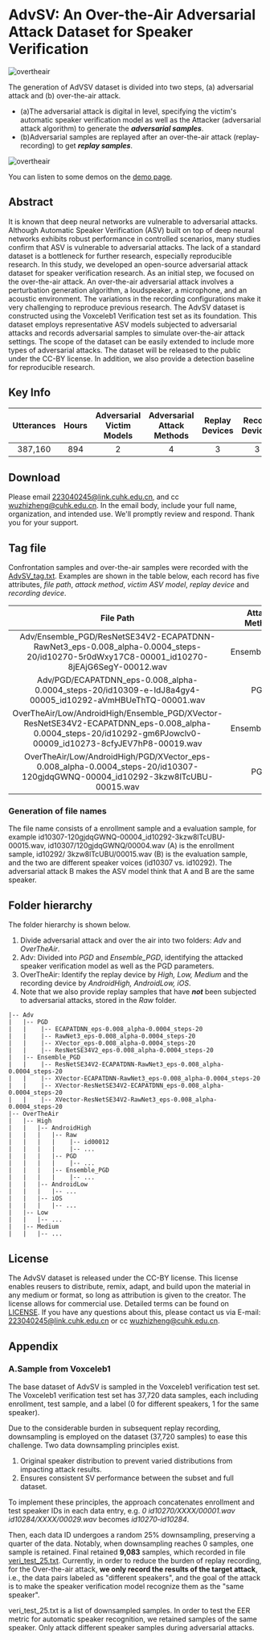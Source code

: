 # AdvSV: An Over-the-Air Adversarial Attack Dataset for Speaker Verification


![overtheair](pics/ASV_Adv.png)

The generation of AdVSV dataset is divided into two steps, (a) adversarial attack and (b) over-the-air attack.

* (a)The adversarial attack is digital in level, specifying the victim's automatic speaker verification model as well as the Attacker (adversarial attack algorithm) to generate the
  _**adversarial samples**_.
* (b)Adversarial samples are replayed after an over-the-air attack (replay-recording) to get **_replay samples_**.

![overtheair](pics/overtheari.png)

You can listen to some demos on the [demo page](https://advsv.github.io/).

## Abstract

It is known that deep neural networks are vulnerable to adversarial attacks. Although Automatic Speaker Verification (ASV) built on top of deep neural networks exhibits robust
performance in controlled scenarios, many studies confirm that ASV is vulnerable to adversarial attacks. The lack of a standard dataset is a bottleneck for further
research, especially reproducible research. In this study, we developed an open-source adversarial attack dataset for speaker verification research. As an
initial step, we focused on the over-the-air attack. An over-the-air adversarial attack involves a perturbation generation algorithm, a loudspeaker, a microphone, and an acoustic
environment. The variations in the recording configurations make it very challenging to reproduce previous research. The AdvSV dataset is constructed using the Voxceleb1
Verification test set as its foundation. This dataset employs representative ASV models subjected to adversarial attacks and records adversarial samples to simulate over-the-air
attack settings. The scope of the dataset can be easily extended to include more types of adversarial attacks. The dataset will be released to the public under the CC-BY
license. In addition, we also provide a detection baseline for reproducible research.

## Key Info

| Utterances | Hours | Adversarial Victim Models | Adversarial Attack Methods | Replay Devices | Record Devices |
|:----------:|:-----:|:-------------------------:|:--------------------------:|:--------------:|:--------------:|
|  387,160   |  894  |             2             |             4              |       3        |       3        |

## Download

Please email 223040245@link.cuhk.edu.cn, and cc wuzhizheng@cuhk.edu.cn. In the email body, include your full name, organization, and intended use. We'll promptly review
and respond. Thank you for your support.

## Tag file

Confrontation samples and over-the-air samples were recorded with the [AdvSV_tag.txt](https://github.com/AdvSV/AdvSV.github.io/blob/main/AdvSV_tag.txt).
Examples are shown in the table below, each record has five attributes, _file path_, _attack method_, _victim ASV model_, _replay device_ and _recording device_.

|                                                                           File Path                                                                            | Attack Method |        Victim ASV Model        | Replay Device | Recording Device |
|:--------------------------------------------------------------------------------------------------------------------------------------------------------------:|:-------------:|:------------------------------:|:-------------:|:----------------:|
|            Adv/Ensemble_PGD/ResNetSE34V2-ECAPATDNN-RawNet3_eps-0.008_alpha-0.0004_steps-20/id10270-5r0dWxy17C8-00001_id10270-8jEAjG6SegY-00012.wav             | Ensemble_PGD  | ResNetSE34V2-ECAPATDNN-RawNet3 |      NA       |        NA        |
|                           Adv/PGD/ECAPATDNN_eps-0.008_alpha-0.0004_steps-20/id10309-e-IdJ8a4gy4-00005_id10292-aVmHBUeThTQ-00001.wav                            |      PGD      |           ECAPATDNN            |      NA       |        NA        |
| OverTheAir/Low/AndroidHigh/Ensemble_PGD/XVector-ResNetSE34V2-ECAPATDNN_eps-0.008_alpha-0.0004_steps-20/id10292-gm6PJowclv0-00009_id10273-8cfyJEV7hP8-00019.wav | Ensemble_PGD  | XVector-ResNetSE34V2-ECAPATDNN |      Low      |   AndroidHigh    |
|                 OverTheAir/Low/AndroidHigh/PGD/XVector_eps-0.008_alpha-0.0004_steps-20/id10307-120gjdqGWNQ-00004_id10292-3kzw8lTcUBU-00015.wav                 |      PGD      |            XVector             |      Low      |   AndroidHigh    |                                                                                                                                |               |                                |               |               |

### Generation of file names

The file name consists of a enrollment sample and a evaluation sample, for example id10307-120gjdqGWNQ-00004_id10292-3kzw8lTcUBU-00015.wav, id10307/120gjdqGWNQ/00004.wav (A) is the
enrollment sample, id10292/ 3kzw8lTcUBU/00015.wav (B) is the evaluation sample, and the two are different speaker voices (id10307 vs. id10292). The adversarial attack B makes the
ASV model think that A and B are the same speaker.

## Folder hierarchy

The folder hierarchy is shown below.

1. Divide adversarial attack and over the air into two folders: _Adv_ and _OverTheAir_.
2. Adv: Divided into _PGD_ and _Ensemble_PGD_, identifying the attacked speaker verification model as well as the PGD parameters.
3. OverTheAir: Identify the replay device by _High, Low, Medium_ and the recording device by _AndroidHigh, AndroidLow, iOS_.
4. Note that we also provide replay samples that have **_not_** been subjected to adversarial attacks, stored in the _Raw_ folder.

```
|-- Adv
|   |-- PGD
|   |    |-- ECAPATDNN_eps-0.008_alpha-0.0004_steps-20
|   |    |-- RawNet3_eps-0.008_alpha-0.0004_steps-20
|   |    |-- XVector_eps-0.008_alpha-0.0004_steps-20
|   |    |-- ResNetSE34V2_eps-0.008_alpha-0.0004_steps-20
|   |-- Ensemble_PGD
|   |    |-- ResNetSE34V2-ECAPATDNN-RawNet3_eps-0.008_alpha-0.0004_steps-20
|   |    |-- XVector-ECAPATDNN-RawNet3_eps-0.008_alpha-0.0004_steps-20
|   |    |-- XVector-ResNetSE34V2-ECAPATDNN_eps-0.008_alpha-0.0004_steps-20
|   |    |-- XVector-ResNetSE34V2-RawNet3_eps-0.008_alpha-0.0004_steps-20
|-- OverTheAir
|   |-- High
|   |   |-- AndroidHigh
|   |   |   |-- Raw
|   |   |   |    |-- id00012
|   |   |   |    |-- ...
|   |   |   |-- PGD
|   |   |   |    |-- ...
|   |   |   |-- Ensemble_PGD
|   |   |   |    |-- ...
|   |   |-- AndroidLow
|   |   |   |-- ...
|   |   |-- iOS
|   |   |   |-- ...
|   |-- Low
|   |   |-- ...
|   |-- Medium
|   |   |-- ...
```

## License

The AdvSV dataset is released under the CC-BY license. This license enables reusers to distribute, remix, adapt, and build upon the material in any medium or format, so long as
attribution is given to the creator. The license allows for commercial use. Detailed terms can be found on [LICENSE](https://creativecommons.org/share-your-work/cclicenses/).
If you have any questions about this, please contact us via E-mail: 223040245@link.cuhk.edu.cn or cc wuzhizheng@cuhk.edu.cn.

## Appendix

### A.Sample from Voxceleb1

The base dataset of AdvSV is sampled in the Voxceleb1 verification test set.
The Voxceleb1 verification test set has 37,720 data samples, each including enrollment, test sample, and a label (0 for different speakers, 1 for the same speaker).

Due to the considerable burden in subsequent replay recording, downsampling is employed on the dataset (37,720 samples) to ease this challenge.
Two data downsampling principles exist.

1. Original speaker distribution to prevent varied distributions from impacting attack results.
2. Ensures consistent SV performance between the subset and full dataset.

To implement these principles, the approach concatenates enrollment and test speaker IDs in each data entry, e.g. _0 id10270/XXXX/00001.wav id10284/XXXX/00029.wav_ becomes
_id10270-id10284_.

Then, each data ID undergoes a random 25% downsampling, preserving a quarter of the data. Notably, when downsampling reaches 0 samples, one sample is retained.
Final retained **9,083** samples, which recorded in file [veri_test_25.txt](https://github.com/AdvSV/AdvSV.github.io/blob/main/veri_test_25.txt). Currently, in order to reduce the
burden of replay recording, for the Over-the-air attack, **we only record the results of the target attack**,
i.e., the data pairs labeled as "different speakers", and the goal of the attack is to make the speaker verification model recognize them as the "same speaker".

veri_test_25.txt is a list of downsampled samples. In order to test the EER metric for automatic speaker recognition, we retained samples of the same speaker. Only attack different
speaker samples during adversarial attacks.
